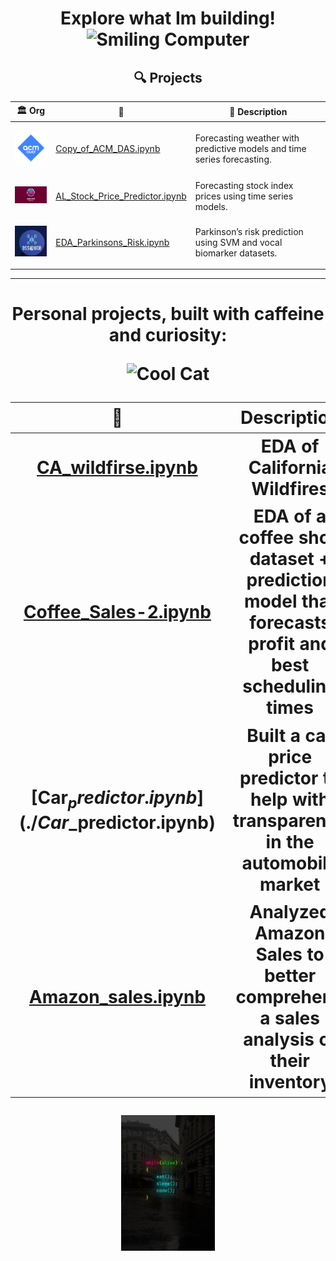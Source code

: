 <div align="center"> 
<h1>Explore what Im building!
<img src="https://i.gifer.com/7sZH.gif" width="100" alt="Smiling Computer"/></h1>



## 🔍 Projects

| 🏛️ Org  | 📂  | 📝 Description |
|-------------|------------|----------------|
| <p align="center"><img src="acm-ucr-logo.webp" width="70"/> | [Copy_of_ACM_DAS.ipynb](./Copy_of_ACM_DAS.ipynb) | Forecasting weather with predictive models and time series forecasting. |
| <p align="center"><img src="aiscucr.jpg" width="110"/> | [AL_Stock_Price_Predictor.ipynb](./AL_Stock_Price_Predictor.ipynb) | Forecasting stock index prices using time series models. |
| <p align="center"><img src="dss.png" width="70"/> | [EDA_Parkinsons_Risk.ipynb](./EDA_Parkinsons_Risk.ipynb) | Parkinson’s risk prediction using SVM and vocal biomarker datasets. |

---

<h1 align="center"> Personal projects, built with caffeine and curiosity: 
<p align="center">
  <img src="https://i.pinimg.com/originals/6b/cd/f2/6bcdf2799bc8300f6684fe9b432c2c5b.gif" width="700" alt="Cool Cat"/>
</p>



| 📂  | Description|
|-------------|------------|
| [CA_wildfirse.ipynb](./CA_wildfirse.ipynb) |EDA of California Wildfires |
| [Coffee_Sales-2.ipynb](./Coffee_Sales-2.ipynb) |EDA of a coffee shop dataset + prediction model that forecasts profit and best scheduling times | 
| [Car$_predictor.ipynb](./Car$_predictor.ipynb) | Built a car price predictor to help with transparency in the automobile market | 
| [Amazon_sales.ipynb](./Amazon_sales.ipynb) | Analyzed Amazon Sales to better comprehend a sales analysis of their inventory |

<p align="center">
  <img src="While_Alive.jpg" alt="Coding Setup" width="150"/>
</p>
